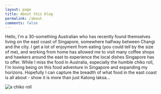 ```yaml
---
layout: page
title: About this blog
permalink: /about
comments: false
---
```


<div class="row justify-content-between">
<div class="col-md-8 pr-5">

<p>Hello, I'm a 30-something Australian who has recently found themselves living on the east coast of Singapore, somewhere halfway between Changi and the city. I get a lot of enjoyment from eating (you could tell by the size of me), and working from home has allowed me to visit many coffee shops and hawkers around the east to experience the local dishes Singapore has to offer. While I miss the food in Australia, especially the humble chiko roll, I'm loving being on this food adventure in Singapore and expanding my horizons. Hopefully I can capture the breadth of what food in the east coast is all about - show it is more than just Katong laksa...</p>

<p class="mb-5"><img class="shadow-lg" src="{{site.baseurl}}/assets/images/chiko-roll.jpg" alt="a chiko roll"/></p>
</div>

<div class="col-md-4">

<!-- <div class="sticky-top sticky-top-80">
<h5>Donations accepted</h5>

<p>If you enjoy the content, feel free to buy me a kopi (or lao hor) and keep me improving this website while keeping it free of advertisements. I appreciate your support!</p>

<a target="_blank" href="https://www.paypal.me/steveinsingkarpor" class="btn btn-danger">Kopi money</a>
</div> -->
</div>
</div>
